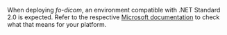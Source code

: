 When deploying *fo-dicom*, an environment compatible with .NET Standard 2.0 is expected. 
Refer to the respective [Microsoft documentation](https://docs.microsoft.com/en-us/dotnet/standard/net-standard) to check what that means for your platform.

